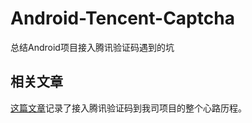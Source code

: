 # Android-Tencent-Captcha

总结Android项目接入腾讯验证码遇到的坑

## 相关文章

[这篇文章](https://www.jianshu.com/p/468b7f3d9f62)记录了接入腾讯验证码到我司项目的整个心路历程。

